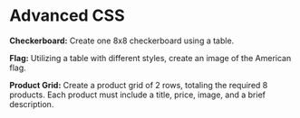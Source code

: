 # Advanced CSS
**Checkerboard:** Create one 8x8 checkerboard using a table. 

**Flag:** Utilizing a table with different styles, create an image of the American flag. 

**Product Grid:** Create a product grid of 2 rows, totaling the required 8 products. Each product must include a title, price, image, and a brief description.
